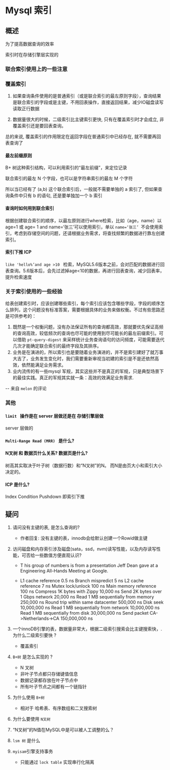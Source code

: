 # Mysql 索引

## 概述

为了提高数据查询的效率

索引时在存储引擎层实现的



### 联合索引使用上的一些注意

### 覆盖索引

1. 如果查询条件使用的是普通索引（或是联合索引的最左原则字段），查询结果是联合索引的字段或是主键，不用回表操作，直接返回结果，减少IO磁盘读写读取正行数据

2. 数据量很大的时候，二级索引比主键索引更快, 只有在覆盖索引时才会成立, 非覆盖索引还是要回表查询。

总的来说, 覆盖索引的作用限定在返回字段在普通索引中已经存在, 就不需要再回表查询了

#### 最左前缀原则

B+ 树这种索引结构，可以利用索引的“最左前缀”，来定位记录

联合索引的最左 N 个字段，也可以是字符串索引的最左 M 个字符

所以当已经有了 (a,b) 这个联合索引后，一般就不需要单独的 a 索引了, 但如果查询条件中只有 b 的语句, 还是要单独加一个 b 索引

#### 查询时如何用到联合索引

根据创建联合索引的顺序，以最左原则进行where检索，比如（age，name）以age=1 或 age= 1 and name=‘张三’可以使用索引，单以 `name=‘张三’ `不会使用索引，考虑到存储空间的问题，还请根据业务需求，将查找频繁的数据进行靠左创建索引。

#### 索引下推 ICP

`like 'hello%’and age >10 ` 检索，MySQL5.6版本之前，会对匹配的数据进行回表查询。5.6版本后，会先过滤掉age<10的数据，再进行回表查询，减少回表率，提升检索速度

#### 

### 关于索引使用的一些经验

给表创建索引时，应该创建哪些索引，每个索引应该包含哪些字段，字段的顺序怎么排列，这个问题没有标准答案，需要根据具体的业务来做权衡。不过有些思路还是可供参考的：

1. 既然是一个权衡问题，没有办法保证所有的查询都高效，那就要优先保证高频的查询高效，较低频次的查询也尽可能的使用到尽可能长的最左前缀索引。可以借助 `pt-query-digest` 来采样统计业务查询语句的访问频度，可能需要迭代几次才能确定联合索引的最终字段及其排序。
2. 业务是在演进的，所以索引也是要随着业务演进的，并不是索引建好了就万事大吉了，业务发生变化时，我们需要重新审视当初建的索引是不是还依然高效，依然能满足业务需求。
3. 业内流传的有一些mysql 军规，其实这些并不是真正的军规，只是典型场景下的最佳实践。真正的军规其实就一条：高效的效满足业务需求.

-- 来自 `melon` 的评论

### 其他

#### `limit ` 操作是在 server 层做还是在 存储引擎层做

server 层做的

#### `Multi-Range Read (MRR) ` 是什么?

#### N叉树 和 数据页什么关系? 数据页是什么? 

树高其实取决于叶子树（数据行数）和“N叉树”的N。 而N是由页大小和索引大小决定的。

#### ICP 是什么?

Index Condition Pushdown 即索引下推

## 疑问

1. 请问没有主键的表, 是怎么查询的?

   -  作者回复: 没有主键的表，innodb会给默认创建一个Rowid做主键
2. 访问磁盘和内存索引涉及磁盘(sata，ssd，nvm)读写性能，以及内存读写性能，可否给一些数值方便直观认识?

   - T his group of numbers is from a presentation Jeff Dean gave at a Engineering All-Hands Meeting at Google.

   - L1 cache reference 0.5 ns
     Branch mispredict 5 ns
     L2 cache reference 7 ns
     Mutex lock/unlock 100 ns
     Main memory reference 100 ns
     Compress 1K bytes with Zippy 10,000 ns
     Send 2K bytes over 1 Gbps network 20,000 ns
     Read 1 MB sequentially from memory 250,000 ns
     Round trip within same datacenter 500,000 ns
     Disk seek 10,000,000 ns
     Read 1 MB sequentially from network 10,000,000 ns
     Read 1 MB sequentially from disk 30,000,000 ns
     Send packet CA->Netherlands->CA 150,000,000 ns
3. 一个innoDB引擎的表，数据量非常大，根据二级索引搜索会比主键搜索快，. 为什么二级索引要快 ?
   - 覆盖索引
4. `B+树` 是怎么实现的 ?
   - N 叉树
   - 非叶子节点都只存储键值信息
   - 数据记录都存放在叶子节点中
   - 所有叶子节点之间都有一个链指针
5. 为什么使用 `B+树`
   - 相对于 哈希表、有序数组和二叉搜索树 
6. 为什么要使用 `N叉树` 
7. “N叉树”的N值在MySQL中是可以被人工调整的么？
8. `lsm 树` 是什么
9. `myisam`引擎支持事务
   - 只能通过 `lock table` 实现串行化隔离















